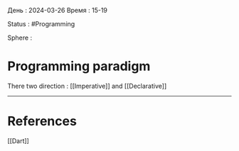 День : 2024-03-26 
Время : 15-19

Status : #Programming 

Sphere :

# Programming paradigm

There two direction : [[Imperative]] and [[Declarative]]

---
# References
[[Dart]]